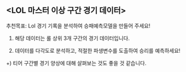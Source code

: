 ## **<LOL 마스터 이상 구간 경기 데이터>**

추천목표: Lol 경기 기록을 분석하여 승패예측모델을 만들어 주세요!

1. 해당 데이터는 롤 상위 3개 구간의 경기 데이터입니다.

2. 데이터를 다각도로 분석하고, 적절한 파생변수를 도출하여 승리를 예측하세요!

+) 티어 구간별 경기 양상에 대해 살펴보는 것도 좋을 것 같습니다.
